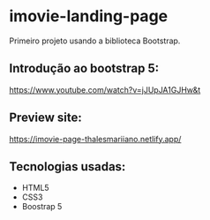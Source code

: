# imovie-landing-page

Primeiro projeto usando a biblioteca Bootstrap.

## Introdução ao bootstrap 5:
https://www.youtube.com/watch?v=jJUpJA1GJHw&t

## Preview site:
https://imovie-page-thalesmariiano.netlify.app/

## Tecnologias usadas:
- HTML5
- CSS3
- Boostrap 5

